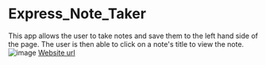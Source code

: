 # Express_Note_Taker
This app allows the user to take notes and save them to the left hand side of the page. The user is then able to click on a note's title to view the note.
![image](https://github.com/jshiffert/Express_Note_Taker/assets/130510457/27d4bb3b-063c-4f52-bb75-9f549a5bff7f)
[Website url](https://notes-app2-6b8bee090cd4.herokuapp.com/)
